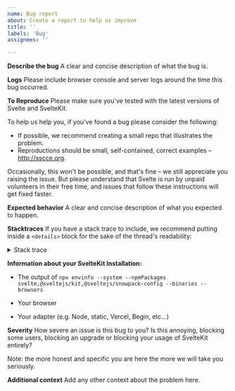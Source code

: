 ```yaml
---
name: Bug report
about: Create a report to help us improve
title: ''
labels: 'Bug'
assignees: ''

---
```


**Describe the bug**
A clear and concise description of what the bug is.

**Logs**
Please include browser console and server logs around the time this bug occurred.

**To Reproduce**
Please make sure you've tested with the latest versions of Svelte and SvelteKit.

To help us help you, if you've found a bug please consider the following:

* If possible, we recommend creating a small repo that illustrates the problem.
* Reproductions should be small, self-contained, correct examples – http://sscce.org.

Occasionally, this won't be possible, and that's fine – we still appreciate you raising the issue. But please understand that Svelte is run by unpaid volunteers in their free time, and issues that follow these instructions will get fixed faster.

**Expected behavior**
A clear and concise description of what you expected to happen.

**Stacktraces**
If you have a stack trace to include, we recommend putting inside a `<details>` block for the sake of the thread's readability:

<details>
  <summary>Stack trace</summary>

  Stack trace goes here...
</details>

**Information about your SvelteKit Installation:**

- The output of `npx envinfo --system --npmPackages svelte,@sveltejs/kit,@sveltejs/snowpack-config --binaries --browsers`

- Your browser

- Your adapter (e.g. Node, static, Vercel, Begin, etc...)

**Severity**
How severe an issue is this bug to you? Is this annoying, blocking some users, blocking an upgrade or blocking your usage of SvelteKit entirely?

Note: the more honest and specific you are here the more we will take you seriously.

**Additional context**
Add any other context about the problem here.
